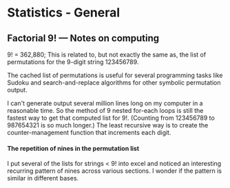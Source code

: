 # Statistics - General


## Factorial 9! — Notes on computing
9! = 362,880; This is related to, but not exactly the same as, the list of permutations for the 9-digit string 123456789.

The cached list of permutations is useful for several programming tasks like Sudoku and search-and-replace algorithms for other symbolic permutation output.

I can't generate output several million lines long on my computer in a reasonable time. So the method of 9 nested for-each loops is still the fastest way to get that computed list for 9!. (Counting from 123456789 to 987654321 is so much longer.) The least recursive way is to create the counter-management function that increments each digit.

#### The repetition of nines in the permutation list
I put several of the lists for strings < 9! into excel and noticed an interesting recurring pattern of nines across various sections. I wonder if the pattern is similar in different bases.